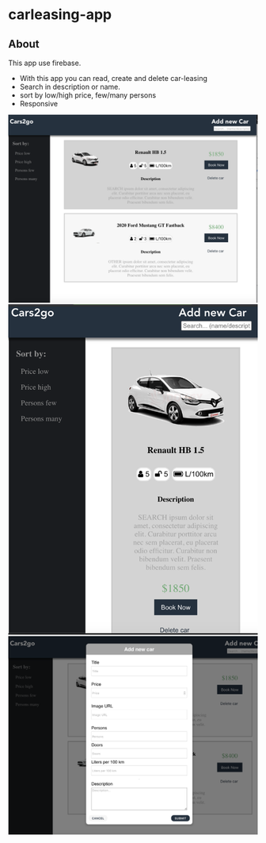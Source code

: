 # carleasing-app

## About

This app use firebase.
- With this app you can read, create and delete car-leasing
- Search in description or name.
- sort by low/high price, few/many persons
- Responsive 

 <img src="https://github.com/ada024/carleasing-webapp/blob/master/screenshots/list.png" width=768  >
<br/> 
<img src="https://github.com/ada024/carleasing-webapp/blob/master/screenshots/mobile.png" width=768  >
<br/> 
<img src="https://github.com/ada024/carleasing-webapp/blob/master/screenshots/add.png" width=768  >
